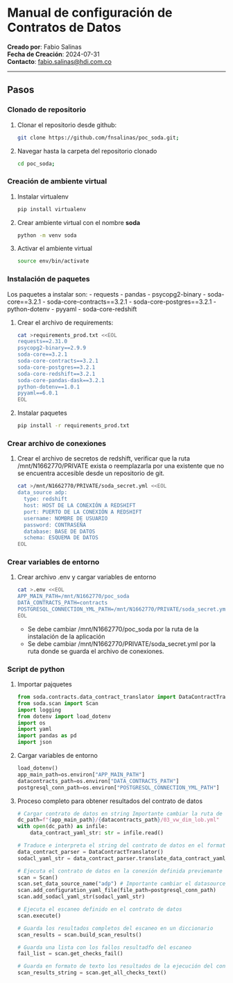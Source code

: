 # Manual de configuración de Contratos de Datos

**Creado por**: Fabio Salinas  
**Fecha de Creación**: 2024-07-31  
**Contacto**: fabio.salinas@hdi.com.co  

----------

## Pasos

### Clonado de repositorio

1. Clonar el repositorio desde github:
    ```bash
    git clone https://github.com/fnsalinas/poc_soda.git;
    ```  
2. Navegar hasta la carpeta del repositorio clonado
    ```bash
    cd poc_soda;
    ```  

### Creación de ambiente virtual

1. Instalar virtualenv
    ```bash
    pip install virtualenv
    ```  
2. Crear ambiente virtual con el nombre **soda**
    ```bash
    python -m venv soda
    ```  
3. Activar el ambiente virtual
    ```bash
    source env/bin/activate
    ```  

### Instalación de paquetes

Los paquetes a instalar son:
    - requests
    - pandas
    - psycopg2-binary
    - soda-core==3.2.1
    - soda-core-contracts==3.2.1
    - soda-core-postgres==3.2.1
    - python-dotenv
    - pyyaml
    - soda-core-redshift
   
1. Crear el archivo de requirements:
    ```bash
    cat >requirements_prod.txt <<EOL
    requests==2.31.0
    psycopg2-binary==2.9.9
    soda-core==3.2.1
    soda-core-contracts==3.2.1
    soda-core-postgres==3.2.1
    soda-core-redshift==3.2.1
    soda-core-pandas-dask==3.2.1
    python-dotenv==1.0.1
    pyyaml==6.0.1
    EOL
    ```
2. Instalar paquetes
    ```bash
    pip install -r requirements_prod.txt
    ```

### Crear archivo de conexiones

1. Crear el archivo de secretos de redshift, verificar que la ruta /mnt/N1662770/PRIVATE exista o reemplazarla por una existente que no se encuentra accesible desde un repositorio de git.
    ```bash
    cat >/mnt/N1662770/PRIVATE/soda_secret.yml <<EOL
    data_source adp:
      type: redshift
      host: HOST DE LA CONEXIÓN A REDSHIFT
      port: PUERTO DE LA CONEXIÓN A REDSHIFT
      username: NOMBRE DE USUARIO
      password: CONTRASEÑA
      database: BASE DE DATOS
      schema: ESQUEMA DE DATOS
    EOL
    ```

### Crear variables de entorno

1. Crear archivo .env y cargar variables de entorno
    ```bash
    cat >.env <<EOL
    APP_MAIN_PATH=/mnt/N1662770/poc_soda
    DATA_CONTRACTS_PATH=contracts
    POSTGRESQL_CONNECTION_YML_PATH=/mnt/N1662770/PRIVATE/soda_secret.yml
    EOL
    ```
    
    - Se debe cambiar /mnt/N1662770/poc_soda por la ruta de la instalación de la aplicación
    - Se debe cambiar /mnt/N1662770/PRIVATE/soda_secret.yml por la ruta donde se guarda el archivo de conexiones.

### Script de python

1. Importar pajquetes
    ```python
    from soda.contracts.data_contract_translator import DataContractTranslator
    from soda.scan import Scan
    import logging
    from dotenv import load_dotenv
    import os
    import yaml
    import pandas as pd
    import json
    ```
2. Cargar variables de entorno
    ```python
    load_dotenv()
    app_main_path=os.environ["APP_MAIN_PATH"]
    datacontracts_path=os.environ["DATA_CONTRACTS_PATH"]
    postgresql_conn_path=os.environ["POSTGRESQL_CONNECTION_YML_PATH"]
    ```
3. Proceso completo para obtener resultados del contrato de datos
    ```python
    # Cargar contrato de datos en string Importante cambiar la ruta de dc_path hacia el contrato de datos correcto
    dc_path=f"{app_main_path}/{datacontracts_path}/03_vw_dim_lob.yml"
    with open(dc_path) as infile:
        data_contract_yaml_str: str = infile.read()

    # Traduce e interpreta el string del contrato de datos en el formato estandar de SodaCL
    data_contract_parser = DataContractTranslator()
    sodacl_yaml_str = data_contract_parser.translate_data_contract_yaml_str(data_contract_yaml_str)

    # Ejecuta el contrato de datos en la conexión definida previemante en el postgresql_conn_path
    scan = Scan()
    scan.set_data_source_name("adp") # Importante cambiar el datasource_name a uno que exista en el postgresql_conn_path
    scan.add_configuration_yaml_file(file_path=postgresql_conn_path)
    scan.add_sodacl_yaml_str(sodacl_yaml_str)

    # Ejecuta el escaneo definido en el contrato de datos
    scan.execute()

    # Guarda los resultados completos del escaneo en un diccionario
    scan_results = scan.build_scan_results()

    # Guarda una lista con los fallos resultadfo del escaneo
    fail_list = scan.get_checks_fail()

    # Guarda en formato de texto los resultados de la ejecución del contrato de datos
    scan_results_string = scan.get_all_checks_text()
    
    ```



